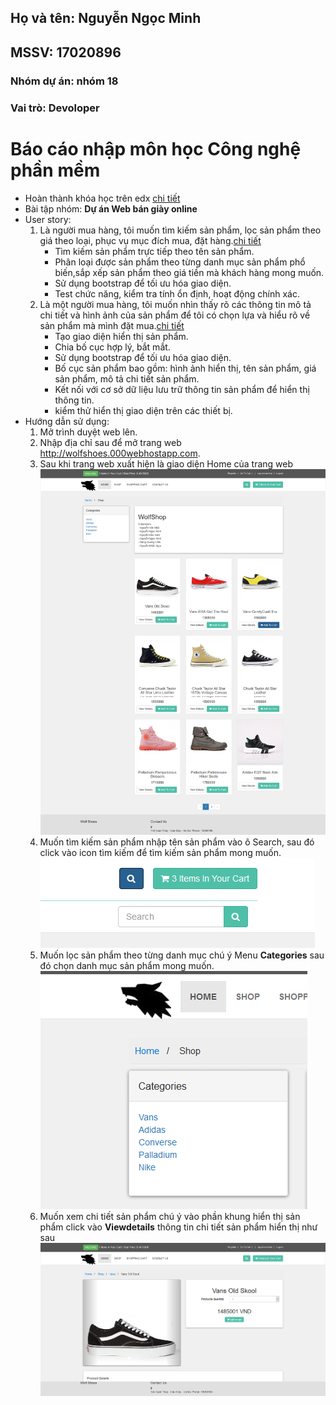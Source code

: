 
## Họ và tên: Nguyễn Ngọc Minh
## MSSV: 17020896 
### Nhóm dự án: nhóm 18
### Vai trò: Devoloper

# Báo cáo nhập môn học Công nghệ phần mềm

* Hoàn thành khóa học trên edx [chi tiết](https://github.com/KhacNgoc/INT2208-7-2019/blob/master/NguyenNgocMinh/SoftEng1x%20edX_3.jpg "chi tiết")
* Bài tập nhóm: **Dự án Web bán giày online**
* User story:
  1) Là người mua hàng, tôi muốn tìm kiếm sản phẩm, lọc sản phẩm theo giá theo loại, phục vụ mục đích mua, đặt hàng.[chi tiết](https://github.com/KhacNgoc/INT2208-7-2019/issues/4)
     - Tìm kiếm sản phẩm trực tiếp theo tên sản phẩm.
     - Phân loại được sản phẩm theo từng danh mục sản phẩm phổ biến,sắp xếp sản phẩm theo giá tiền mà khách hàng mong muốn.
     - Sử dụng bootstrap để tối ưu hóa giao diện.
     - Test chức năng, kiểm tra tính ổn định, hoạt động chính xác.
  2) Là một người mua hàng, tôi muốn nhìn thấy rõ các thông tin mô tả chi tiết và hình ảnh của sản phẩm để tôi có chọn lựa và hiểu rõ về sản phẩm mà mình đặt mua.[chi tiết](https://github.com/KhacNgoc/INT2208-7-2019/issues/8)
      - Tạo giao diện hiển thị sản phẩm.
      - Chia bố cục hợp lý, bắt mắt.
      - Sử dụng bootstrap để tối ưu hóa giao diện.
      - Bố cục sản phẩm bao gồm: hình ảnh hiển thị, tên sản phẩm, giá sản phẩm, mô tả chi tiết sản phẩm.
      - Kết nối với cơ sở dữ liệu lưu trữ thông tin sản phẩm để hiển thị thông tin.
      - kiểm thử hiển thị giao diện trên các thiết bị.
* Hướng dẫn sử dụng:
  1) Mở trình duyệt web lên.
  2) Nhập địa chỉ sau để mở trang web http://wolfshoes.000webhostapp.com.
  3) Sau khi trang web xuất hiện là giao diện Home của trang web
  ![detailFull](detailFull.PNG)
  4) Muốn tìm kiếm sản phẩm nhập tên sản phẩm vào ô Search, sau đó click vào icon tìm kiếm để tìm kiếm sản phẩm mong muốn.
  ![search](search.PNG)
  5) Muốn lọc sản phẩm theo từng danh mục chú ý Menu **Categories** sau đó chọn danh mục sản phẩm mong muốn.
  ![filter](filter.PNG)
  6) Muốn xem chi tiết sản phẩm chú ý vào phần khung hiển thị sản phẩm click vào **Viewdetails** thông tin chi tiết sản phẩm hiển thị như sau
  ![details](details.png)
